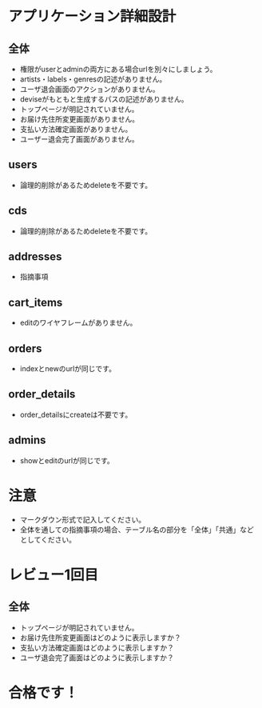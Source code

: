 # アプリケーション詳細設計
## 全体
- 権限がuserとadminの両方にある場合urlを別々にしましょう。
- artists・labels・genresの記述がありません。
- ユーザ退会画面のアクションがありません。
- deviseがもともと生成するパスの記述がありません。
- トップページが明記されていません。
- お届け先住所変更画面がありません。
- 支払い方法確定画面がありません。
- ユーザー退会完了画面がありません。

## users
- 論理的削除があるためdeleteを不要です。

## cds
- 論理的削除があるためdeleteを不要です。

## addresses
- 指摘事項

## cart_items
- editのワイヤフレームがありません。

## orders
- indexとnewのurlが同じです。

## order_details
- order_detailsにcreateは不要です。

## admins
- showとeditのurlが同じです。

# 注意
* マークダウン形式で記入してください。
* 全体を通しての指摘事項の場合、テーブル名の部分を「全体」「共通」などとしてください。


# レビュー1回目
## 全体
- トップページが明記されていません。
- お届け先住所変更画面はどのように表示しますか？
- 支払い方法確定画面はどのように表示しますか？
- ユーザ退会完了画面はどのように表示しますか？

# 合格です！
